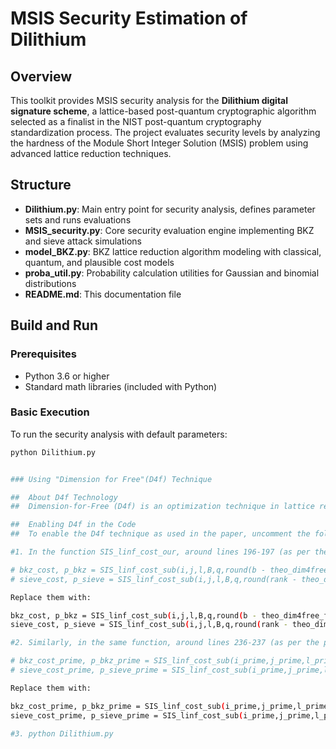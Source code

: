 # MSIS Security Estimation of Dilithium

## Overview

This toolkit provides MSIS security analysis for the **Dilithium digital signature scheme**, a lattice-based post-quantum cryptographic algorithm selected as a finalist in the NIST post-quantum cryptography standardization process. The project evaluates security levels by analyzing the hardness of the Module Short Integer Solution (MSIS) problem using advanced lattice reduction techniques.

## Structure

- **Dilithium.py**: Main entry point for security analysis, defines parameter sets and runs evaluations
- **MSIS_security.py**: Core security evaluation engine implementing BKZ and sieve attack simulations  
- **model_BKZ.py**: BKZ lattice reduction algorithm modeling with classical, quantum, and plausible cost models
- **proba_util.py**: Probability calculation utilities for Gaussian and binomial distributions
- **README.md**: This documentation file

## Build and Run

### Prerequisites
- Python 3.6 or higher
- Standard math libraries (included with Python)

### Basic Execution
To run the security analysis with default parameters:

```bash
python Dilithium.py


### Using "Dimension for Free"(D4f) Technique

##  About D4f Technology
##  Dimension-for-Free (D4f) is an optimization technique in lattice reduction that allows achieving the same security level with smaller block sizes by leveraging additional dimensions without significant computational overhead.

##  Enabling D4f in the Code
##  To enable the D4f technique as used in the paper, uncomment the following lines in MSIS_security.py:

#1. In the function SIS_linf_cost_our, around lines 196-197 (as per the provided code):

# bkz_cost, p_bkz = SIS_linf_cost_sub(i,j,l,B,q,round(b - theo_dim4free_fun_optimistic(b)),1)
# sieve_cost, p_sieve = SIS_linf_cost_sub(i,j,l,B,q,round(rank - theo_dim4free_fun_optimistic(rank)),1)

Replace them with:

bkz_cost, p_bkz = SIS_linf_cost_sub(i,j,l,B,q,round(b - theo_dim4free_fun_optimistic(b)),1)
sieve_cost, p_sieve = SIS_linf_cost_sub(i,j,l,B,q,round(rank - theo_dim4free_fun_optimistic(rank)),1)

#2. Similarly, in the same function, around lines 236-237 (as per the provided code):

# bkz_cost_prime, p_bkz_prime = SIS_linf_cost_sub(i_prime,j_prime,l_prime,B,q,round(b_prime - theo_dim4free_fun_optimistic(b_prime)),1)
# sieve_cost_prime, p_sieve_prime = SIS_linf_cost_sub(i_prime,j_prime,l_prime,B,q,round(rank_prime - theo_dim4free_fun_optimistic(rank_prime)),1)

Replace them with:

bkz_cost_prime, p_bkz_prime = SIS_linf_cost_sub(i_prime,j_prime,l_prime,B,q,round(b_prime - theo_dim4free_fun_optimistic(b_prime)),1)
sieve_cost_prime, p_sieve_prime = SIS_linf_cost_sub(i_prime,j_prime,l_prime,B,q,round(rank_prime - theo_dim4free_fun_optimistic(rank_prime)),1)

#3. python Dilithium.py